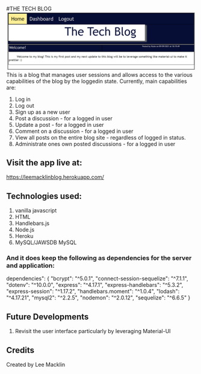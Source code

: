 #THE TECH BLOG
![alt text](./public/images/banner.jpg)
This is a blog that manages user sessions and allows access to the various capabilities of the blog by the loggedin state. Currently, main capabilities are:
1. Log in
2. Log out
3. Sign up as a new user
3. Post a discussion - for a logged in user
4. Update a post - for a logged in user
5. Comment on a discussion - for a logged in user
6. View all posts on the entire blog site - regardless of logged in status.
7. Administrate ones own posted discussions - for a logged in user

## Visit the app live at:
https://leemacklinblog.herokuapp.com/

## Technologies used:
1.  vanilla javascript
2.  HTML
3.  Handlebars.js
4.  Node.js
5.  Heroku
6.  MySQL/JAWSDB MySQL

### And it does keep the following as dependencies for the server and application:
dependencies": {
    "bcrypt": "^5.0.1",
    "connect-session-sequelize": "^7.1.1",
    "dotenv": "^10.0.0",
    "express": "^4.17.1",
    "express-handlebars": "^5.3.2",
    "express-session": "^1.17.2",
    "handlebars.moment": "^1.0.4",
    "lodash": "^4.17.21",
    "mysql2": "^2.2.5",
    "nodemon": "^2.0.12",
    "sequelize": "^6.6.5"
}

## Future Developments
1.  Revisit the user interface particularly by leveraging Material-UI

## Credits
Created by Lee Macklin